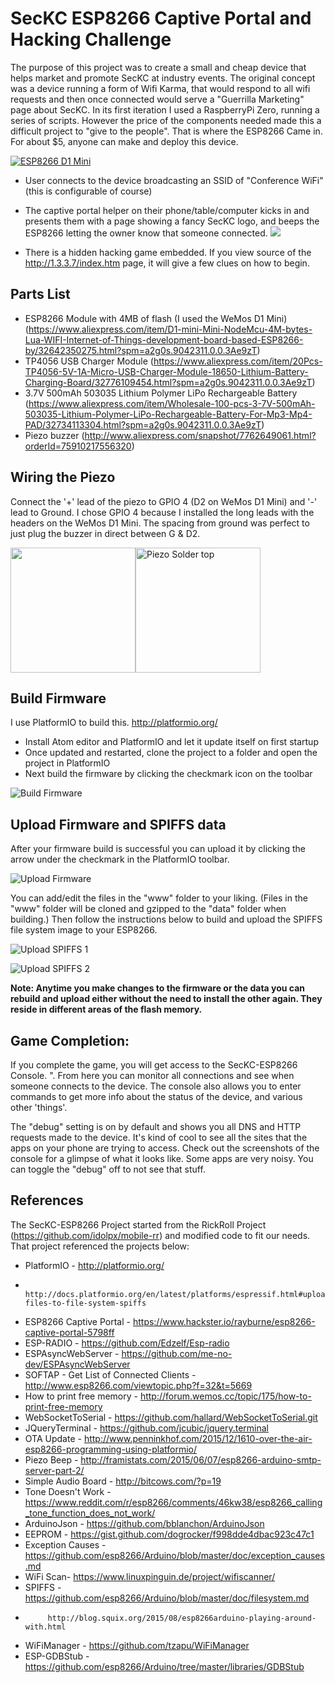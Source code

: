 # SecKC ESP8266 Captive Portal and Hacking Challenge

The purpose of this project was to create a small and cheap device that helps market and promote SecKC at industry events. The original concept was a device running a form of Wifi Karma, that would respond to all wifi requests and then once connected would serve a "Guerrilla Marketing" page about SecKC. In its first iteration I used a RaspberryPi Zero, running a series of scripts. However the price of the components needed made this a difficult project to "give to the people".  That is where the ESP8266 Came in. For about $5, anyone can make and deploy this device.

[![ESP8266 D1 Mini](http://i.imgur.com/MSpAXfE.jpg)](https://www.youtube.com/watch?v=ZpcRZoXQAzM)

* User connects to the device broadcasting an SSID of "Conference WiFi" (this is configurable of course)
* The captive portal helper on their phone/table/computer kicks in and presents them with a page showing a fancy SecKC logo, and beeps the ESP8266 letting the owner know that someone connected.
![](./imgs/ESP-CaptivePortal.gif)



* There is a hidden hacking game embedded. If you view source of the http://1.3.3.7/index.htm page, it will give a few clues on how to begin.

## Parts List
* ESP8266 Module with 4MB of flash  (I used the WeMos D1 Mini) (https://www.aliexpress.com/item/D1-mini-Mini-NodeMcu-4M-bytes-Lua-WIFI-Internet-of-Things-development-board-based-ESP8266-by/32642350275.html?spm=a2g0s.9042311.0.0.3Ae9zT)
* TP4056 USB Charger Module (https://www.aliexpress.com/item/20Pcs-TP4056-5V-1A-Micro-USB-Charger-Module-18650-Lithium-Battery-Charging-Board/32776109454.html?spm=a2g0s.9042311.0.0.3Ae9zT)
*  3.7V 500mAh 503035 Lithium Polymer LiPo Rechargeable Battery (https://www.aliexpress.com/item/Wholesale-100-pcs-3-7V-500mAh-503035-Lithium-Polymer-LiPo-Rechargeable-Battery-For-Mp3-Mp4-PAD/32734113304.html?spm=a2g0s.9042311.0.0.3Ae9zT)
* Piezo buzzer (http://www.aliexpress.com/snapshot/7762649061.html?orderId=75910217556320)


## Wiring the Piezo
Connect the '+' lead of the piezo to GPIO 4 (D2 on WeMos D1 Mini) and '-' lead to Ground.
I chose GPIO 4 because I installed the long leads with the headers on the WeMos D1 Mini. The spacing from ground was perfect to just plug the buzzer in direct between G & D2.

<img src="http://i.imgur.com/f8IIkPY.jpg" width="200"><img src="http://i.imgur.com/heRqjkN.jpg" alt="Piezo Solder top" width="200"/>


## Build Firmware
I use PlatformIO to build this.  http://platformio.org/

* Install Atom editor and PlatformIO and let it update itself on first startup
* Once updated and restarted, clone the project to a folder and open the project in PlatformIO
* Next build the firmware by clicking the checkmark icon on the toolbar

![Build Firmware](https://s20.postimg.org/e9mna84pp/build_firmware.png)

## Upload Firmware and SPIFFS data
After your firmware build is successful you can upload it by clicking the arrow under the checkmark in the PlatformIO toolbar.

![Upload Firmware](https://s20.postimg.org/ue4gppiot/upload_firmware.png)

You can add/edit the files in the "www" folder to your liking. (Files in the "www" folder will be cloned and gzipped to the "data" folder when building.) Then follow the instructions below to build and upload the SPIFFS file system image to your ESP8266.

![Upload SPIFFS 1](https://s20.postimg.org/p1ymo5v4t/build_spiffs.png)

![Upload SPIFFS 2](https://s20.postimg.org/vrw3l0hy5/image.png)

**Note: Anytime you make changes to the firmware or the data you can rebuild and upload either without the need to install the other again. They reside in different areas of the flash memory.**

## Game Completion:
If you complete the game, you will get access to the SecKC-ESP8266 Console. ".
From here you can monitor all connections and see when someone connects to the device.
The console also allows you to enter commands to get more info about the status of the device, and various other 'things'.

The "debug" setting is on by default and shows you all DNS and HTTP requests made to the device. It's kind of cool to see all the sites that the apps on your phone are trying to access. Check out the screenshots of the console for a glimpse of what it looks like. Some apps are very noisy. You can toggle the "debug" off to not see that stuff.

## References
The SecKC-ESP8266 Project started from the RickRoll Project (https://github.com/idolpx/mobile-rr) and modified code to fit our needs.  That project referenced the projects below:

- PlatformIO - http://platformio.org/
-              http://docs.platformio.org/en/latest/platforms/espressif.html#uploading-files-to-file-system-spiffs
- ESP8266 Captive Portal - https://www.hackster.io/rayburne/esp8266-captive-portal-5798ff
- ESP-RADIO - https://github.com/Edzelf/Esp-radio
- ESPAsyncWebServer - https://github.com/me-no-dev/ESPAsyncWebServer
- SOFTAP - Get List of Connected Clients - http://www.esp8266.com/viewtopic.php?f=32&t=5669
- How to print free memory - http://forum.wemos.cc/topic/175/how-to-print-free-memory
- WebSocketToSerial - https://github.com/hallard/WebSocketToSerial.git
- JQueryTerminal - https://github.com/jcubic/jquery.terminal
- OTA Update - http://www.penninkhof.com/2015/12/1610-over-the-air-esp8266-programming-using-platformio/
- Piezo Beep - http://framistats.com/2015/06/07/esp8266-arduino-smtp-server-part-2/
- Simple Audio Board - http://bitcows.com/?p=19
- Tone Doesn't Work - https://www.reddit.com/r/esp8266/comments/46kw38/esp8266_calling_tone_function_does_not_work/
- ArduinoJson - https://github.com/bblanchon/ArduinoJson
- EEPROM - https://gist.github.com/dogrocker/f998dde4dbac923c47c1
- Exception Causes - https://github.com/esp8266/Arduino/blob/master/doc/exception_causes.md
- WiFi Scan- https://www.linuxpinguin.de/project/wifiscanner/
- SPIFFS - https://github.com/esp8266/Arduino/blob/master/doc/filesystem.md
-          http://blog.squix.org/2015/08/esp8266arduino-playing-around-with.html
- WiFiManager - https://github.com/tzapu/WiFiManager
- ESP-GDBStub - https://github.com/esp8266/Arduino/tree/master/libraries/GDBStub
